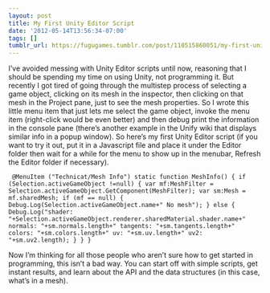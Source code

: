 ```yaml
---
layout: post
title: My First Unity Editor Script
date: '2012-05-14T13:56:34-07:00'
tags: []
tumblr_url: https://fugugames.tumblr.com/post/110515860051/my-first-unity-editor-script
---
```

I’ve avoided messing with Unity Editor scripts until now, reasoning that I should be spending my time on using Unity, not programming it. But recently I got tired of going through the multistep process of selecting a game object, clicking on its mesh in the inspector, then clicking on that mesh in the Project pane, just to see the mesh properties. So I wrote this little menu item that just lets me select the game object, invoke the menu item (right-click would be even better) and then debug print the information in the console pane (there’s another example in the Unify wiki that displays similar info in a popup window). So here’s my first Unity Editor script (if you want to try it out, put it in a Javascript file and place it under the Editor folder then wait for a while for the menu to show up in the menubar, Refresh the Editor folder if necessary).

`
@MenuItem ("Technicat/Mesh Info")
static function MeshInfo() {
if (Selection.activeGameObject !=null) {
var mf:MeshFilter = Selection.activeGameObject.GetComponent(MeshFilter);
var sm:Mesh = mf.sharedMesh;
if (mf == null) {
Debug.Log(Selection.activeGameObject.name+" No mesh");
} else {
Debug.Log("shader: "+Selection.activeGameObject.renderer.sharedMaterial.shader.name+" normals: "+sm.normals.length+" tangents: "+sm.tangents.length+" colors: "+sm.colors.length+" uv: "+sm.uv.length+" uv2: "+sm.uv2.length);
}
}
}`

Now I’m thinking for all those people who aren’t sure how to get started in programming, this isn’t a bad way. You can start off with simple scripts, get instant results, and learn about the API and the data structures (in this case, what’s in a mesh).

